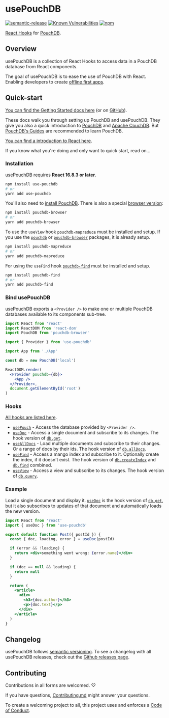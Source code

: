 # usePouchDB

[![semantic-release](https://img.shields.io/badge/%20%20%F0%9F%93%A6%F0%9F%9A%80-semantic--release-e10079.svg)](https://github.com/semantic-release/semantic-release)
[![Known Vulnerabilities](https://snyk.io/test/github/Terreii/use-pouchdb/badge.svg?targetFile=package.json)](https://snyk.io/test/github/Terreii/use-pouchdb?targetFile=package.json)
[![npm](https://img.shields.io/npm/v/use-pouchdb)](https://www.npmjs.com/package/use-pouchdb)

[React Hooks](https://reactjs.org/) for [PouchDB](https://pouchdb.com/).

## Overview

usePouchDB is a collection of React Hooks to access data in a PouchDB database from React components.

The goal of usePouchDB is to ease the use of PouchDB with React. Enabling developers to create
[offline first apps](http://hood.ie/blog/say-hello-to-offline-first.html).

## Quick-start

[You can find the Getting Started docs here](https://christopher-astfalk.de/use-pouchdb) (or on [GitHub](./docs/)).

These docs walk you through setting up PouchDB and usePouchDB. They give you also a quick
introduction to [PouchDB](https://pouchdb.com/) and [Apache CouchDB](https://couchdb.apache.org/).
But [PouchDB's Guides](https://pouchdb.com/guides/) are recommended to learn PouchDB.

[You can find a introduction to React here](https://reactjs.org/tutorial/tutorial.html).

If you know what you're doing and
only want to quick start, read on...

### Installation

usePouchDB requires **React 16.8.3 or later**.

```sh
npm install use-pouchdb
# or
yarn add use-pouchdb
```

You'll also need to [install PouchDB](https://pouchdb.com/guides/setup-pouchdb.html 'PouchDBs installation guide').
There is also a special [browser version](https://www.npmjs.com/package/pouchdb-browser):

```sh
npm install pouchdb-browser
# or
yarn add pouchdb-browser
```

To use the `useView` hook [`pouchdb-mapreduce`](https://www.npmjs.com/package/pouchdb-mapreduce)
must be installed and setup. If you use the [`pouchdb`](https://www.npmjs.com/package/pouchdb) or
[`pouchdb-browser`](https://www.npmjs.com/package/pouchdb-browser) packages, it is already setup.

```sh
npm install pouchdb-mapreduce
# or
yarn add pouchdb-mapreduce
```

For using the `useFind` hook [`pouchdb-find`](https://www.npmjs.com/package/pouchdb-find)
must be installed and setup.

```sh
npm install pouchdb-find
# or
yarn add pouchdb-find
```

### Bind usePouchDB

usePouchDB exports a `<Provider />` to make one or multiple PouchDB databases available to its
components sub-tree.

```jsx
import React from 'react'
import ReactDOM from 'react-dom'
import PouchDB from 'pouchdb-browser'

import { Provider } from 'use-pouchdb'

import App from './App'

const db = new PouchDB('local')

ReactDOM.render(
  <Provider pouchdb={db}>
    <App />
  </Provider>,
  document.getElementById('root')
)
```

### Hooks

[All hooks are listed here](https://christopher-astfalk.de/use-pouchdb/docs/introduction/quick_start).

- [`usePouch`](https://christopher-astfalk.de/use-pouchdb/docs/api/use-pouch) - Access the database
  provided by `<Provider />`.
- [`useDoc`](https://christopher-astfalk.de/use-pouchdb/docs/api/use-doc) - Access a single document
  and subscribe to its changes. The hook version of [`db.get`](https://pouchdb.com/api.html#fetch_document).
- [`useAllDocs`](https://christopher-astfalk.de/use-pouchdb/docs/api/use-all-docs) - Load multiple documents
  and subscribe to their changes. Or a range of docs by their ids. The hook version of
  [`db.allDocs`](https://pouchdb.com/api.html#batch_fetch).
- [`useFind`](https://christopher-astfalk.de/use-pouchdb/docs/api/use-find) - Access a mango index and
  subscribe to it. Optionally create the index, if it doesn't exist. The hook version of
  [`db.createIndex`](https://pouchdb.com/api.html#create_index) and
  [`db.find`](https://pouchdb.com/api.html#query_index) combined.
- [`useView`](https://christopher-astfalk.de/use-pouchdb/docs/api/use-view) - Access a view and subscribe
  to its changes. The hook version of [`db.query`](https://pouchdb.com/api.html#query_database).

### Example

Load a single document and display it. [`useDoc`](https://christopher-astfalk.de/use-pouchdb/docs/api/use-doc)
is the hook version of [`db.get`](https://pouchdb.com/api.html#fetch_document), but it also
subscribes to updates of that document and automatically loads the new version.

```jsx
import React from 'react'
import { useDoc } from 'use-pouchdb'

export default function Post({ postId }) {
  const { doc, loading, error } = useDoc(postId)

  if (error && !loading) {
    return <div>something went wrong: {error.name}</div>
  }

  if (doc == null && loading) {
    return null
  }

  return (
    <article>
      <div>
        <h3>{doc.author}</h3>
        <p>{doc.text}</p>
      </div>
    </article>
  )
}
```

## Changelog

usePouchDB follows [semantic versioning](https://semver.org/). To see a changelog with all
usePouchDB releases, check out the
[Github releases page](https://github.com/Terreii/use-pouchdb/releases).

## Contributing

Contributions in all forms are welcomed. ♡

If you have questions, [Contributing.md](https://github.com/Terreii/use-pouchdb/blob/latest/CONTRIBUTING.md) might answer your questions.

To create a welcoming project to all, this project uses and enforces a
[Code of Conduct](https://github.com/Terreii/use-pouchdb/blob/latest/CODE_OF_CONDUCT.md).
